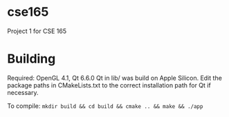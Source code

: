 # cse165
Project 1 for CSE 165

# Building
Required: OpenGL 4.1, Qt 6.6.0
Qt in lib/ was build on Apple Silicon. Edit the package paths in CMakeLists.txt to the correct installation path for Qt if necessary.

To compile: `mkdir build && cd build && cmake .. && make && ./app`
